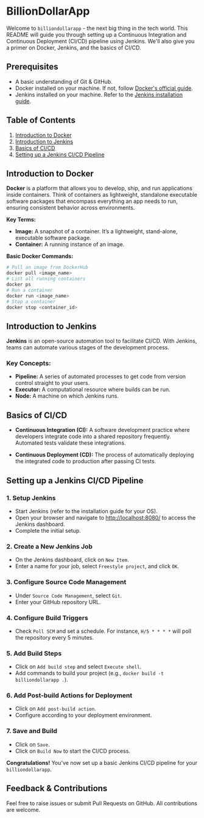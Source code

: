 # BillionDollarApp

Welcome to `billiondollarapp` - the next big thing in the tech world. This README will guide you through setting up a Continuous Integration and Continuous Deployment (CI/CD) pipeline using Jenkins. We'll also give you a primer on Docker, Jenkins, and the basics of CI/CD.

## Prerequisites

- A basic understanding of Git & GitHub.
- Docker installed on your machine. If not, follow [Docker's official guide](https://docs.docker.com/get-docker/).
- Jenkins installed on your machine. Refer to the [Jenkins installation guide](https://www.jenkins.io/doc/book/installing/).

## Table of Contents

1. [Introduction to Docker](#introduction-to-docker)
2. [Introduction to Jenkins](#introduction-to-jenkins)
3. [Basics of CI/CD](#basics-of-cicd)
4. [Setting up a Jenkins CI/CD Pipeline](#setting-up-a-jenkins-cicd-pipeline)

## Introduction to Docker

**Docker** is a platform that allows you to develop, ship, and run applications inside containers. Think of containers as lightweight, standalone executable software packages that encompass everything an app needs to run, ensuring consistent behavior across environments.

**Key Terms:**
- **Image:** A snapshot of a container. It’s a lightweight, stand-alone, executable software package.
- **Container:** A running instance of an image.
  
**Basic Docker Commands:**

```bash
# Pull an image from DockerHub
docker pull <image_name>
# List all running containers
docker ps
# Run a container
docker run <image_name>
# Stop a container
docker stop <container_id>
```
## Introduction to Jenkins

**Jenkins** is an open-source automation tool to facilitate CI/CD. With Jenkins, teams can automate various stages of the development process.

### Key Concepts:
- **Pipeline:** A series of automated processes to get code from version control straight to your users.
- **Executor:** A computational resource where builds can be run.
- **Node:** A machine on which Jenkins runs.

## Basics of CI/CD

- **Continuous Integration (CI):** A software development practice where developers integrate code into a shared repository frequently. Automated tests validate these integrations.
  
- **Continuous Deployment (CD):** The process of automatically deploying the integrated code to production after passing CI tests.

## Setting up a Jenkins CI/CD Pipeline

### 1. Setup Jenkins
   - Start Jenkins (refer to the installation guide for your OS).
   - Open your browser and navigate to [http://localhost:8080/](http://localhost:8080/) to access the Jenkins dashboard.
   - Complete the initial setup.

### 2. Create a New Jenkins Job
   - On the Jenkins dashboard, click on `New Item`.
   - Enter a name for your job, select `Freestyle project`, and click `OK`.

### 3. Configure Source Code Management
   - Under `Source Code Management`, select `Git`.
   - Enter your GitHub repository URL.

### 4. Configure Build Triggers
   - Check `Poll SCM` and set a schedule. For instance, `H/5 * * * *` will poll the repository every 5 minutes.

### 5. Add Build Steps
   - Click on `Add build step` and select `Execute shell`.
   - Add commands to build your project (e.g., `docker build -t billiondollarapp .`).

### 6. Add Post-build Actions for Deployment
   - Click on `Add post-build action`.
   - Configure according to your deployment environment.

### 7. Save and Build
   - Click on `Save`.
   - Click on `Build Now` to start the CI/CD process.

**Congratulations!** You've now set up a basic Jenkins CI/CD pipeline for your `billiondollarapp`.

## Feedback & Contributions

Feel free to raise issues or submit Pull Requests on GitHub. All contributions are welcome.
